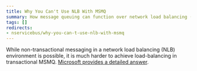 ```yaml
---
title: Why You Can't Use NLB With MSMQ
summary: How message queuing can function over network load balancing (NLB) in transactional MSMQ.
tags: []
redirects:
- nservicebus/why-you-can-t-use-nlb-with-msmq
---
```



While non-transactional messaging in a network load balancing (NLB) environment is possible, it is much harder to achieve load-balancing in transactional MSMQ. [Microsoft provides a detailed answer](https://support.microsoft.com/kb/899611/en-us).

